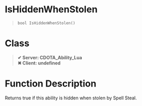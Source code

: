 # IsHiddenWhenStolen
> `bool IsHiddenWhenStolen()`
# Class
> __✔ Server: CDOTA_Ability_Lua__  
> __✖ Client: undefined__  
# Function Description
Returns true if this ability is hidden when stolen by Spell Steal.
